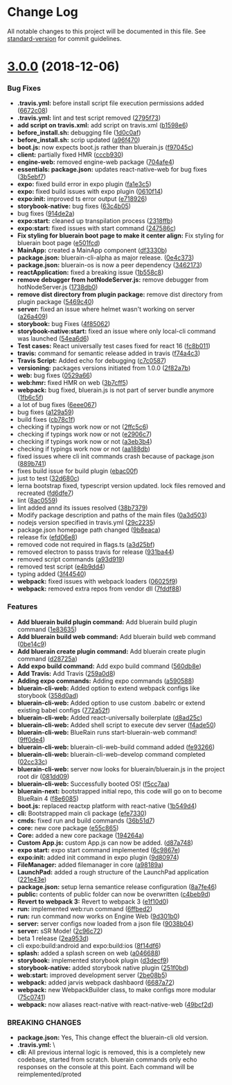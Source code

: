 # Change Log

All notable changes to this project will be documented in this file. See [standard-version](https://github.com/conventional-changelog/standard-version) for commit guidelines.

<a name="3.0.0"></a>
# [3.0.0](https://github.com/BlueBaseJS/cli/compare/v1.2.1...v3.0.0) (2018-12-06)


### Bug Fixes

* **.travis.yml:** before install script file execution  permissions added ([6672c08](https://github.com/BlueBaseJS/cli/commit/6672c08))
* **.travis.yml:** lint and test script removed ([2795f73](https://github.com/BlueBaseJS/cli/commit/2795f73))
* **add script on travis.xml:** add script on travis.xml ([b1598e6](https://github.com/BlueBaseJS/cli/commit/b1598e6))
* **before_install.sh:** debugging file ([1d0c0af](https://github.com/BlueBaseJS/cli/commit/1d0c0af))
* **before_install.sh:** scrip updated ([a96f470](https://github.com/BlueBaseJS/cli/commit/a96f470))
* **boot.js:** now expects boot.js rather than bluerain.js ([f97045c](https://github.com/BlueBaseJS/cli/commit/f97045c))
* **client:** partially fixed HMR ([cccb930](https://github.com/BlueBaseJS/cli/commit/cccb930))
* **engine-web:** removed engine-web package ([704afe4](https://github.com/BlueBaseJS/cli/commit/704afe4))
* **essentials: package.json:** updates react-native-web for bug fixes ([3b5ebf7](https://github.com/BlueBaseJS/cli/commit/3b5ebf7))
* **expo:** fixed build error in expo plugin ([fa1e3c5](https://github.com/BlueBaseJS/cli/commit/fa1e3c5))
* **expo:** fixed build issues with expo plugin ([0610f14](https://github.com/BlueBaseJS/cli/commit/0610f14))
* **expo:init:** improved ts error output ([e718926](https://github.com/BlueBaseJS/cli/commit/e718926))
* **storybook-native:** bug fixes ([63c4b05](https://github.com/BlueBaseJS/cli/commit/63c4b05))
* bug fixes ([914de2a](https://github.com/BlueBaseJS/cli/commit/914de2a))
* **expo:start:** cleaned up transpilation process ([2318ffb](https://github.com/BlueBaseJS/cli/commit/2318ffb))
* **expo:start:** fixed issues with start command ([247586c](https://github.com/BlueBaseJS/cli/commit/247586c))
* **Fix styling for bluerain boot page to make it center align:** Fix styling for bluerain boot page ([e501fcd](https://github.com/BlueBaseJS/cli/commit/e501fcd))
* **MainApp:** created a MainApp component ([df3330b](https://github.com/BlueBaseJS/cli/commit/df3330b))
* **package.json:** bluerain-cli-alpha as major release. ([0e4c373](https://github.com/BlueBaseJS/cli/commit/0e4c373))
* **package.json:** bluerain-os is now a peer dependency ([3462173](https://github.com/BlueBaseJS/cli/commit/3462173))
* **reactApplication:** fixed a breaking issue ([1b558c8](https://github.com/BlueBaseJS/cli/commit/1b558c8))
* **remove debugger from hotNodeServer.js:** remove debugger from hotNodeServer.js ([1738db0](https://github.com/BlueBaseJS/cli/commit/1738db0))
* **remove dist directory from plugin package:** remove dist directory from plugin package ([5469c40](https://github.com/BlueBaseJS/cli/commit/5469c40))
* **server:** fixed an issue where helmet wasn't working on server ([a26a409](https://github.com/BlueBaseJS/cli/commit/a26a409))
* **storybook:** bug Fixes ([4f85062](https://github.com/BlueBaseJS/cli/commit/4f85062))
* **storybook-native:start:** fixed an issue where only local-cli command was launched ([54ea6d6](https://github.com/BlueBaseJS/cli/commit/54ea6d6))
* **Test cases:** React universally test cases fixed for react 16 ([fc8b011](https://github.com/BlueBaseJS/cli/commit/fc8b011))
* **travis:** command for semantic release added in travis ([f74a4c3](https://github.com/BlueBaseJS/cli/commit/f74a4c3))
* **Travis Script:** Added echo for debugging ([c7c0587](https://github.com/BlueBaseJS/cli/commit/c7c0587))
* **versioning:** packages versions initiated from 1.0.0 ([2f82a7b](https://github.com/BlueBaseJS/cli/commit/2f82a7b))
* **web:** bug fixes ([0529a66](https://github.com/BlueBaseJS/cli/commit/0529a66))
* **web:hmr:** fixed HMR on web ([3b7cff5](https://github.com/BlueBaseJS/cli/commit/3b7cff5))
* **webpack:** bug fixed, bluerain.js is not part of server bundle anymore ([1fb6c5f](https://github.com/BlueBaseJS/cli/commit/1fb6c5f))
* a lot of bug fixes ([6eee067](https://github.com/BlueBaseJS/cli/commit/6eee067))
* bug fixes ([a129a59](https://github.com/BlueBaseJS/cli/commit/a129a59))
* build fixes ([cb78c1f](https://github.com/BlueBaseJS/cli/commit/cb78c1f))
* checking if typings work now or not ([2ffc5c6](https://github.com/BlueBaseJS/cli/commit/2ffc5c6))
* checking if typings work now or not ([e2906c7](https://github.com/BlueBaseJS/cli/commit/e2906c7))
* checking if typings work now or not ([a3eb3b4](https://github.com/BlueBaseJS/cli/commit/a3eb3b4))
* checking if typings work now or not ([aa188db](https://github.com/BlueBaseJS/cli/commit/aa188db))
* fixed issues where cli init commands crash because of package.json ([889b741](https://github.com/BlueBaseJS/cli/commit/889b741))
* fixes build issue for build plugin ([ebac00f](https://github.com/BlueBaseJS/cli/commit/ebac00f))
* just to test ([32d680c](https://github.com/BlueBaseJS/cli/commit/32d680c))
* lerna bootstrap fixed, typescript version updated. lock files removed and recreated ([fd6dfe7](https://github.com/BlueBaseJS/cli/commit/fd6dfe7))
* lint ([8ac0559](https://github.com/BlueBaseJS/cli/commit/8ac0559))
* lint added annd its issues resolved ([38b7379](https://github.com/BlueBaseJS/cli/commit/38b7379))
* Modify package description and paths of the main files ([0a3d503](https://github.com/BlueBaseJS/cli/commit/0a3d503))
* nodejs version specified in travis.yml ([29c2235](https://github.com/BlueBaseJS/cli/commit/29c2235))
* package.json homepage path changed ([9b8eaca](https://github.com/BlueBaseJS/cli/commit/9b8eaca))
* release fix ([efd06e8](https://github.com/BlueBaseJS/cli/commit/efd06e8))
* removed code not required in flags.ts ([a3d25bf](https://github.com/BlueBaseJS/cli/commit/a3d25bf))
* removed electron to passs travis for release ([931ba44](https://github.com/BlueBaseJS/cli/commit/931ba44))
* removed script commands ([a93d919](https://github.com/BlueBaseJS/cli/commit/a93d919))
* removed test script ([e4b9dd4](https://github.com/BlueBaseJS/cli/commit/e4b9dd4))
* typing added ([3f44540](https://github.com/BlueBaseJS/cli/commit/3f44540))
* **webpack:** fixed issues with webpack loaders ([06025f9](https://github.com/BlueBaseJS/cli/commit/06025f9))
* **webpack:** removed extra repos from vendor dll ([7fddf88](https://github.com/BlueBaseJS/cli/commit/7fddf88))


### Features

* **Add bluerain build plugin command:** Add bluerain build plugin command ([1e83635](https://github.com/BlueBaseJS/cli/commit/1e83635))
* **Add bluerain build web command:** Add bluerain build web command ([0be14c9](https://github.com/BlueBaseJS/cli/commit/0be14c9))
* **Add bluerain create plugin command:** Add bluerain create plugin command ([d28725a](https://github.com/BlueBaseJS/cli/commit/d28725a))
* **Add expo build command:** Add expo build command ([560db8e](https://github.com/BlueBaseJS/cli/commit/560db8e))
* **Add Travis:** Add Travis ([259a0d8](https://github.com/BlueBaseJS/cli/commit/259a0d8))
* **Adding expo commands:** Adding expo commands ([a590588](https://github.com/BlueBaseJS/cli/commit/a590588))
* **bluerain-cli-web:** Added option to extend webpack configs like storybook ([358d0ad](https://github.com/BlueBaseJS/cli/commit/358d0ad))
* **bluerain-cli-web:** Added option to use custom .babelrc or extend existing babel configs ([772a52f](https://github.com/BlueBaseJS/cli/commit/772a52f))
* **bluerain-cli-web:** Added react-universally boilerplate ([d8ad25c](https://github.com/BlueBaseJS/cli/commit/d8ad25c))
* **bluerain-cli-web:** Added shell script to execute dev server ([f4ade50](https://github.com/BlueBaseJS/cli/commit/f4ade50))
* **bluerain-cli-web:** BlueRain runs start-bluerain-web command! ([9ff0de4](https://github.com/BlueBaseJS/cli/commit/9ff0de4))
* **bluerain-cli-web:** bluerain-cli-web-build command added ([fe93266](https://github.com/BlueBaseJS/cli/commit/fe93266))
* **bluerain-cli-web:** bluerain-cli-web-develop command completed ([02cc33c](https://github.com/BlueBaseJS/cli/commit/02cc33c))
* **bluerain-cli-web:** server now looks for bluerain/bluerain.js in the project root dir ([081dd09](https://github.com/BlueBaseJS/cli/commit/081dd09))
* **bluerain-cli-web:** Successfully booted OS! ([f5cc7aa](https://github.com/BlueBaseJS/cli/commit/f5cc7aa))
* **bluerain-next:** bootstrapped initial repo, this code will go on to become BlueRain 4 ([f8e6085](https://github.com/BlueBaseJS/cli/commit/f8e6085))
* **boot.js:** replaced reactxp platform with react-native ([1b549d4](https://github.com/BlueBaseJS/cli/commit/1b549d4))
* **cli:** Bootstrapped main cli package ([efe7330](https://github.com/BlueBaseJS/cli/commit/efe7330))
* **cmds:** fixed run and build commands ([36b51d7](https://github.com/BlueBaseJS/cli/commit/36b51d7))
* **core:** new core package ([e55c865](https://github.com/BlueBaseJS/cli/commit/e55c865))
* **Core:** added a new core package ([194264a](https://github.com/BlueBaseJS/cli/commit/194264a))
* **Custom App.js:** custom App.js can now be added. ([d87a748](https://github.com/BlueBaseJS/cli/commit/d87a748))
* **expo start:** expo start command implemented ([6c9867e](https://github.com/BlueBaseJS/cli/commit/6c9867e))
* **expo:init:** added init command in expo plugin ([9d80974](https://github.com/BlueBaseJS/cli/commit/9d80974))
* **FileManager:** added filemanager in core ([a98189a](https://github.com/BlueBaseJS/cli/commit/a98189a))
* **LaunchPad:** added a rough structure of the LaunchPad application ([221e43e](https://github.com/BlueBaseJS/cli/commit/221e43e))
* **package.json:** setup lerna semantice release configuration ([8a7fe46](https://github.com/BlueBaseJS/cli/commit/8a7fe46))
* **public:** contents of public folder can now be overwritten ([c4beb9d](https://github.com/BlueBaseJS/cli/commit/c4beb9d))
* **Revert to webpack 3:** Revert to webpack 3 ([e1f10d0](https://github.com/BlueBaseJS/cli/commit/e1f10d0))
* **run:** implemented web:run command ([6ffbed2](https://github.com/BlueBaseJS/cli/commit/6ffbed2))
* **run:** run command now works on Engine Web ([9d301b0](https://github.com/BlueBaseJS/cli/commit/9d301b0))
* **server:** server configs now loaded from a json file ([9038b04](https://github.com/BlueBaseJS/cli/commit/9038b04))
* **server:** sSR Mode! ([2c96c72](https://github.com/BlueBaseJS/cli/commit/2c96c72))
* beta 1 release ([2ea953d](https://github.com/BlueBaseJS/cli/commit/2ea953d))
* cli expo:build:android and expo:build:ios ([8f14df6](https://github.com/BlueBaseJS/cli/commit/8f14df6))
* **splash:** added a splash screen on web ([a046688](https://github.com/BlueBaseJS/cli/commit/a046688))
* **storybook:** implemented storybook plugin ([d3decf9](https://github.com/BlueBaseJS/cli/commit/d3decf9))
* **storybook-native:** added storybook native plugin ([251f0bd](https://github.com/BlueBaseJS/cli/commit/251f0bd))
* **web:start:** improved development server ([2be08b5](https://github.com/BlueBaseJS/cli/commit/2be08b5))
* **webpack:** added jarvis webpack dashbaord ([6687a72](https://github.com/BlueBaseJS/cli/commit/6687a72))
* **webpack:** new WebpackBuilder class, to make configs more modular ([75c0741](https://github.com/BlueBaseJS/cli/commit/75c0741))
* **webpack:** now aliases react-native with react-native-web ([49bcf2d](https://github.com/BlueBaseJS/cli/commit/49bcf2d))


### BREAKING CHANGES

* **package.json:** Yes, This change effect the bluerain-cli old version.
* **.travis.yml:** \
* **cli:** All previous internal logic is removed, this is a completely new codebase, started
from scratch. bluerain commands only echo responses on the console at this point. Each command will
be reimplemented/proted
